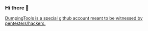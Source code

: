 ### Hi there 👋

[DumpingTools is a special github account meant to be witnessed by pentesters/hackers.](google.com)
